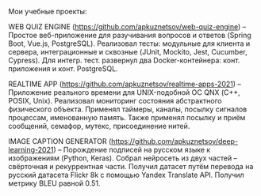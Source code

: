 Мои учебные проекты:

WEB QUIZ ENGINE (https://github.com/apkuznetsov/web-quiz-engine) – Простое веб-приложение для разучивания вопросов и ответов (Spring Boot, Vue.js, PostgreSQL). Реализовал тесты: модульные для клиента и сервера, интеграционные и сквозные (JUnit, Mockito, Jest, Cucumber, Cypress). Для интегр. тест. развернул два Docker-контейнера: конт. приложения и конт. PostgreSQL.

REALTIME APP (https://github.com/apkuznetsov/realtime-apps-2021) – Приложение реального времени для UNIX-подобной ОС QNX (С++, POSIX, Unix). Реализовал мониторинг состояния абстрактного физического объекта. Применял таймеры, каналы, посылку сигналов процессам, именованную память. Также применял посылку и приём сообщений, семафор, мутекс, присоединение нитей.

IMAGE CAPTION GENERATOR (https://github.com/apkuznetsov/deep-learning-2021) – Порождение подписей на русском языке к изображениям (Python, Keras). Собрал нейросеть из двух частей – свёрточная и рекуррентная части. Получил датасет путём перевода на русский датасета Flickr 8k с помощью Yandex Translate API. Получил метрику BLEU равной 0.51.

<!--
**apkuznetsov/apkuznetsov** is a ✨ _special_ ✨ repository because its `README.md` (this file) appears on your GitHub profile.

Here are some ideas to get you started:

- 🔭 I’m currently working on ...
- 🌱 I’m currently learning ...
- 👯 I’m looking to collaborate on ...
- 🤔 I’m looking for help with ...
- 💬 Ask me about ...
- 📫 How to reach me: ...
- 😄 Pronouns: ...
- ⚡ Fun fact: ...
-->

